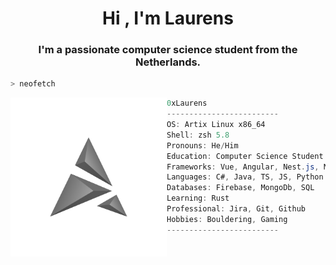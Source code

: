 <h1 align="center">Hi , I'm Laurens</h1>
<h3 align="center">I'm a passionate computer science student from the Netherlands.</h3>

```zsh
> neofetch
```

<img align="left" src="https://raw.githubusercontent.com/artixnous/artix-branding/c43afa7904a45aecbade2833d5175282089c2a3d/logo/Signet_Grayscale.svg" width="250" /> 

```csharp
0xLaurens
-------------------------
OS: Artix Linux x86_64
Shell: zsh 5.8
Pronouns: He/Him
Education: Computer Science Student at Avans.
Frameworks: Vue, Angular, Nest.js, Node.js, Express and Nx 
Languages: C#, Java, TS, JS, Python
Databases: Firebase, MongoDb, SQL 
Learning: Rust
Professional: Jira, Git, Github 
Hobbies: Bouldering, Gaming
-------------------------
```
